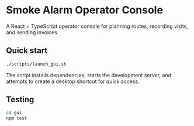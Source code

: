 # Smoke Alarm Operator Console

A React + TypeScript operator console for planning routes, recording visits, and sending invoices.

## Quick start
```bash
./scripts/launch_gui.sh
```

The script installs dependencies, starts the development server, and attempts to create a desktop shortcut for quick access.

## Testing
```bash
cd gui
npm test
```
